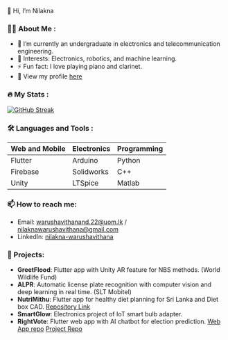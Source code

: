 👋 Hi, I’m Nilakna

### :woman_technologist: About Me :
- 🌱 I’m currently an undergraduate in electronics and telecommunication engineering.
- 🤖 Interests: Electronics, robotics, and machine learning.
- ⚡ Fun fact: I love playing piano and clarinet.
- 🔗 View my profile [here](https://nilaknaw.github.io)

<!---
NilaknaW/NilaknaW is a ✨ special ✨ repository because its `README.md` (this file) appears on your GitHub profile.
You can click the Preview link to take a look at your changes.
--->
### :fire: My Stats :
[![GitHub Streak](http://github-readme-streak-stats.herokuapp.com?user=NilaknaW&theme=dark&background=000000)](https://git.io/streak-stats)
<!--
[![Top Langs](https://github-readme-stats.vercel.app/api/top-langs/?username=NilaknaW&theme=dark&background=000000)](https://github.com/anuraghazra/github-readme-stats)

[![Top Langs](https://github-readme-stats.vercel.app/api/top-langs/?username=NilaknaW&layout=compact&theme=vision-friendly-dark)](https://github.com/anuraghazra/github-readme-stats)
--->

### :hammer_and_wrench: Languages and Tools :

| Web and Mobile | Electronics | Programming |
|-----|-----|----|
| Flutter | Arduino | Python |
| Firebase | Solidworks | C++ |
| Unity | LTSpice | Matlab |

### 📫 How to reach me:
- Email: warushavithanand.22@uom.lk / nilaknawarushavithana@gmail.com
- LinkedIn: [nilakna-warushavithana](https://www.linkedin.com/in/nilakna-warushavithana/)

### 🚀 Projects:
- **GreetFlood**: Flutter app with Unity AR feature for NBS methods. (World Wildlife Fund)
- **ALPR**: Automatic license plate recognition with computer vision and deep learning in real time. (SLT Mobitel)
- **NutriMithu**: Flutter app for healthy diet planning for Sri Lanka and Diet box CAD. [Repository Link](https://github.com/Platinum-Saber/Mecha_24)
- **SmartGlow**: Electronics project of IoT smart bulb adapter.
- **RightVote**: Flutter web app with AI chatbot for election prediction. [Web App repo](https://github.com/NilaknaW/llminator-app) [Project Repo](https://github.com/NaveenSanjaya/098_LLMinators)

<!---
<div>
  <!---
  <img src="https://github.com/devicons/devicon/blob/master/icons/java/java-original-wordmark.svg" title="Java" alt="Java" width="40" height="40"/>&nbsp;
  <img src="https://github.com/devicons/devicon/blob/master/icons/react/react-original-wordmark.svg" title="React" alt="React" width="40" height="40"/>&nbsp;
  <img src="https://github.com/devicons/devicon/blob/master/icons/spring/spring-original-wordmark.svg" title="Spring" alt="Spring" width="40" height="40"/>&nbsp;
  <img src="https://github.com/devicons/devicon/blob/master/icons/materialui/materialui-original.svg" title="Material UI" alt="Material UI" width="40" height="40"/>&nbsp;
  <img src="https://github.com/devicons/devicon/blob/master/icons/redux/redux-original.svg" title="Redux" alt="Redux " width="40" height="40"/>&nbsp;
  <img src="https://github.com/devicons/devicon/blob/master/icons/gatsby/gatsby-original.svg" title="Gatsby"  alt="Gatsby" width="40" height="40"/>&nbsp;
  <img src="https://github.com/devicons/devicon/blob/master/icons/javascript/javascript-original.svg" title="JavaScript" alt="JavaScript" width="40" height="40"/>&nbsp
  <img src="https://github.com/devicons/devicon/blob/master/icons/mysql/mysql-original-wordmark.svg" title="MySQL"  alt="MySQL" width="40" height="40"/>&nbsp;
  <img src="https://github.com/devicons/devicon/blob/master/icons/nodejs/nodejs-original-wordmark.svg" title="NodeJS" alt="NodeJS" width="40" height="40"/>&nbsp;
  <img src="https://github.com/devicons/devicon/blob/master/icons/amazonwebservices/amazonwebservices-plain-wordmark.svg" title="AWS" alt="AWS" width="40" height="40"/>&nbsp;
    <img src="https://github.com/devicons/devicon/blob/master/icons/css3/css3-plain-wordmark.svg"  title="CSS3" alt="CSS" width="40" height="40"/>&nbsp;
  <img src="https://github.com/devicons/devicon/blob/master/icons/html5/html5-original.svg" title="HTML5" alt="HTML" width="40" height="40"/>&nbsp;
  
  <img src="https://github.com/devicons/devicon/blob/master/icons/flutter/flutter-original.svg" title="Flutter" alt="Flutter" width="40" height="40"/>&nbsp;
  <img src="https://github.com/devicons/devicon/blob/master/icons/firebase/firebase-plain-wordmark.svg" title="Firebase" alt="Firebase" width="40" height="40"/>&nbsp;
  <img src="https://github.com/devicons/devicon/blob/master/icons/git/git-original-wordmark.svg" title="Git" **alt="Git" width="40" height="40"/>
  <img src="https://github.com/devicons/devicon/blob/master/icons/arduino/arduino-original.svg" title="Arduino" **alt="Arduino" width="40" height="40"/>
  <img src="https://github.com/devicons/devicon/blob/master/icons/unity/unity-original.svg" title="Unity" **alt="Unity" width="40" height="40"/>
  <img src="https://github.com/devicons/devicon/blob/master/icons/matlab/matlab-original.svg" title="Matlab" **alt="Matlab" width="40" height="40"/>
</div>
--->
